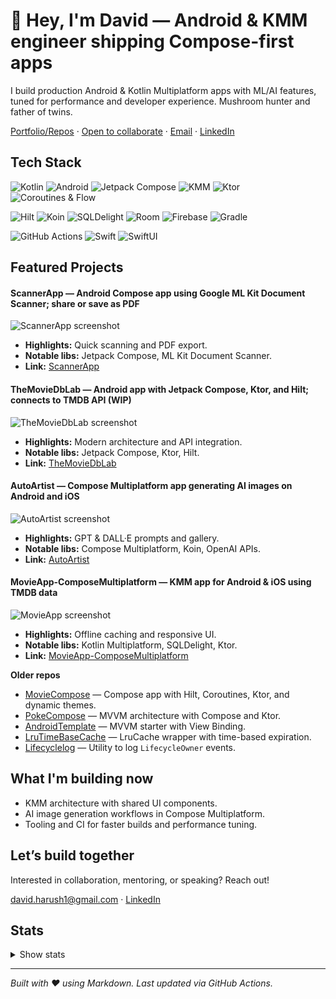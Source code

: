 # 👋 Hey, I'm David — Android & KMM engineer shipping Compose-first apps
I build production Android & Kotlin Multiplatform apps with ML/AI features, tuned for performance and developer experience. Mushroom hunter and father of twins.

[Portfolio/Repos](#featured-projects) · [Open to collaborate](#lets-build-together) · [Email](mailto:david.harush1@gmail.com) · [LinkedIn](https://linkedin.com/in/YOUR-LINK)

## Tech Stack
![Kotlin](https://img.shields.io/badge/Kotlin-%237F52FF?style=flat-square&logo=kotlin&logoColor=white) ![Android](https://img.shields.io/badge/Android-%233DDC84?style=flat-square&logo=android&logoColor=white) ![Jetpack Compose](https://img.shields.io/badge/Jetpack%20Compose-%2300C4B3?style=flat-square&logo=jetpackcompose&logoColor=white) ![KMM](https://img.shields.io/badge/KMM-%237F52FF?style=flat-square&logo=kotlin&logoColor=white) ![Ktor](https://img.shields.io/badge/Ktor-%23EE4D2D?style=flat-square&logo=ktor&logoColor=white) ![Coroutines & Flow](https://img.shields.io/badge/Coroutines%20%26%20Flow-%237F52FF?style=flat-square&logo=kotlin&logoColor=white)

![Hilt](https://img.shields.io/badge/Hilt-%23323330?style=flat-square&logo=dagger&logoColor=white) ![Koin](https://img.shields.io/badge/Koin-%23323330?style=flat-square&logo=kotlin&logoColor=white) ![SQLDelight](https://img.shields.io/badge/SQLDelight-%23F7DF1E?style=flat-square&logo=sqlite&logoColor=white) ![Room](https://img.shields.io/badge/Room-%233DDC84?style=flat-square&logo=sqlite&logoColor=white) ![Firebase](https://img.shields.io/badge/Firebase-%23DD2C00?style=flat-square&logo=firebase&logoColor=white) ![Gradle](https://img.shields.io/badge/Gradle-%2302303A?style=flat-square&logo=gradle&logoColor=white)

![GitHub Actions](https://img.shields.io/badge/GitHub%20Actions-%232088FF?style=flat-square&logo=githubactions&logoColor=white) ![Swift](https://img.shields.io/badge/Swift-%23FA7343?style=flat-square&logo=swift&logoColor=white) ![SwiftUI](https://img.shields.io/badge/SwiftUI-%23007AFF?style=flat-square&logo=swift&logoColor=white)

## Featured Projects

#### ScannerApp — Android Compose app using Google ML Kit Document Scanner; share or save as PDF
![ScannerApp screenshot](TODO) <!-- TODO: replace with screenshot URL -->
- **Highlights:** Quick scanning and PDF export.
- **Notable libs:** Jetpack Compose, ML Kit Document Scanner.
- **Link:** [ScannerApp](https://github.com/davidHarush/ScannerApp)

#### TheMovieDbLab — Android app with Jetpack Compose, Ktor, and Hilt; connects to TMDB API (WIP)
![TheMovieDbLab screenshot](TODO) <!-- TODO: replace with screenshot URL -->
- **Highlights:** Modern architecture and API integration.
- **Notable libs:** Jetpack Compose, Ktor, Hilt.
- **Link:** [TheMovieDbLab](https://github.com/davidHarush/TheMovieDbLab)

#### AutoArtist — Compose Multiplatform app generating AI images on Android and iOS
![AutoArtist screenshot](TODO) <!-- TODO: replace with screenshot URL -->
- **Highlights:** GPT & DALL·E prompts and gallery.
- **Notable libs:** Compose Multiplatform, Koin, OpenAI APIs.
- **Link:** [AutoArtist](https://github.com/davidHarush/AutoArtist)

#### MovieApp-ComposeMultiplatform — KMM app for Android & iOS using TMDB data
![MovieApp screenshot](TODO) <!-- TODO: replace with screenshot URL -->
- **Highlights:** Offline caching and responsive UI.
- **Notable libs:** Kotlin Multiplatform, SQLDelight, Ktor.
- **Link:** [MovieApp-ComposeMultiplatform](https://github.com/davidHarush/MovieApp-ComposeMultiplatform)

**Older repos**
- [MovieCompose](https://github.com/davidHarush/MovieCompose) — Compose app with Hilt, Coroutines, Ktor, and dynamic themes.
- [PokeCompose](https://github.com/davidHarush/PokeCompose) — MVVM architecture with Compose and Ktor.
- [AndroidTemplate](https://github.com/davidHarush/AndroidTemplate) — MVVM starter with View Binding.
- [LruTimeBaseCache](https://github.com/davidHarush/LruTimeBaseCache) — LruCache wrapper with time-based expiration.
- [Lifecyclelog](https://github.com/davidHarush/Lifecyclelog) — Utility to log `LifecycleOwner` events.

## What I'm building now
- KMM architecture with shared UI components.
- AI image generation workflows in Compose Multiplatform.
- Tooling and CI for faster builds and performance tuning.

## Let’s build together
Interested in collaboration, mentoring, or speaking? Reach out!

david.harush1@gmail.com · [LinkedIn](https://linkedin.com/in/YOUR-LINK)

## Stats
<details>
<summary>Show stats</summary>

| | |
|:--:|:--:|
| ![GitHub Streak](https://streak-stats.demolab.com?user=davidHarush&hide_border=true#gh-light-mode-only) ![GitHub Streak](https://streak-stats.demolab.com?user=davidHarush&hide_border=true&theme=dark#gh-dark-mode-only) | ![GitHub Stats](https://github-readme-stats.vercel.app/api?username=davidHarush&show_icons=true&hide_border=true#gh-light-mode-only) ![GitHub Stats](https://github-readme-stats.vercel.app/api?username=davidHarush&show_icons=true&hide_border=true&theme=dark#gh-dark-mode-only) |
| ![Top Languages](https://github-readme-stats.vercel.app/api/top-langs/?username=davidHarush&layout=compact&hide_border=true#gh-light-mode-only) ![Top Languages](https://github-readme-stats.vercel.app/api/top-langs/?username=davidHarush&layout=compact&hide_border=true&theme=dark#gh-dark-mode-only) | ![GitHub Trophies](https://github-profile-trophy.vercel.app/?username=davidHarush&no-bg=true&margin-w=5&margin-h=5&theme=flat&column=3#gh-light-mode-only) ![GitHub Trophies](https://github-profile-trophy.vercel.app/?username=davidHarush&no-bg=true&margin-w=5&margin-h=5&theme=onedark&column=3#gh-dark-mode-only) |

</details>

---

_Built with ❤️ using Markdown. Last updated via GitHub Actions._
